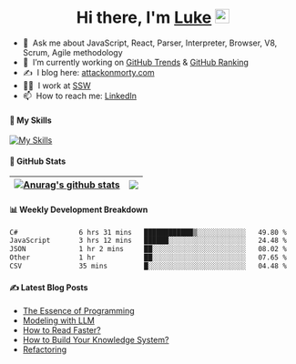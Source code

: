<div align="center">
   <h1>Hi there, I'm <a href="https://www.linkedin.com/in/luke-mao/">Luke</a> <img src="https://media.giphy.com/media/hvRJCLFzcasrR4ia7z/giphy.gif" width="25px"> </h1>
</div>



- 💬 &nbsp;Ask me about JavaScript, React, Parser, Interpreter, Browser, V8, Scrum, Agile methodology 
- 🔭 &nbsp;I’m currently working on [GitHub Trends](https://www.github-trends.dev/) & [GitHub Ranking](https://www.github-ranking.dev/)
- ✍️ &nbsp;I blog here: [attackonmorty.com](https://www.attackonmorty.com/)
- 👨‍💻 &nbsp;I work at [SSW](https://ssw.com.au)
- 📫 &nbsp;How to reach me: [LinkedIn](https://www.linkedin.com/in/luke-mao/)

#### 🎨 My Skills

[![My Skills](https://skillicons.dev/icons?i=js,ts,cs,react,redux,remix,nextjs,gatsby,vue,graphql,tailwind,webpack,jest,express,nodejs,dotnet,docker,azure,bots,aws,github,vscode,rider&theme=light)](https://skillicons.dev)

#### 🐙 GitHub Stats

| <a href="https://github.com/anuraghazra/github-readme-stats"><img align="center" src="https://github-readme-stats.vercel.app/api?username=AttackOnMorty&show_icons=true&rank_icon=percentile&include_all_commits=true&theme=buefy&hide_border=true&hide_title=true" alt="Anurag's github stats" /></a> | <a href="https://github.com/anuraghazra/github-readme-stats"><img align="center" src="https://github-readme-stats.vercel.app/api/top-langs/?username=AttackOnMorty&layout=compact&theme=buefy&hide_border=true&hide_title=true" /></a> |
| ------------- | ------------- |

#### 📊 Weekly Development Breakdown
<!--START_SECTION:waka-->

```txt
C#               6 hrs 31 mins   ████████████▒░░░░░░░░░░░░   49.80 %
JavaScript       3 hrs 12 mins   ██████░░░░░░░░░░░░░░░░░░░   24.48 %
JSON             1 hr 2 mins     ██░░░░░░░░░░░░░░░░░░░░░░░   08.02 %
Other            1 hr            ██░░░░░░░░░░░░░░░░░░░░░░░   07.65 %
CSV              35 mins         █░░░░░░░░░░░░░░░░░░░░░░░░   04.48 %
```

<!--END_SECTION:waka-->

#### ✍️ Latest Blog Posts
<!-- BLOG-POST-LIST:START -->
- [The Essence of Programming](https://www.attackonmorty.com/blog/the-essence-of-programming)
- [Modeling with LLM](https://www.attackonmorty.com/blog/modeling-with-llm)
- [How to Read Faster?](https://www.attackonmorty.com/blog/how-to-read-faster)
- [How to Build Your Knowledge System?](https://www.attackonmorty.com/blog/how-to-build-your-knowledge-system)
- [Refactoring](https://www.attackonmorty.com/blog/refactoring)
<!-- BLOG-POST-LIST:END -->
